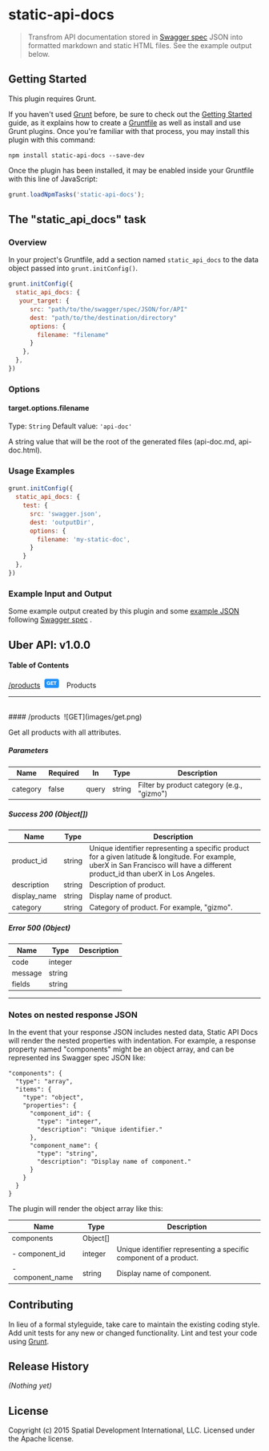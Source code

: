 # static-api-docs

> Transfrom API documentation stored in [Swagger spec](https://github.com/swagger-api/swagger-spec/blob/master/versions/2.0.md#schema) JSON into formatted markdown and static HTML files. See the example output below.

## Getting Started
This plugin requires Grunt.

If you haven't used [Grunt](http://gruntjs.com/) before, be sure to check out the [Getting Started](http://gruntjs.com/getting-started) guide, as it explains how to create a [Gruntfile](http://gruntjs.com/sample-gruntfile) as well as install and use Grunt plugins. Once you're familiar with that process, you may install this plugin with this command:

```shell
npm install static-api-docs --save-dev
```

Once the plugin has been installed, it may be enabled inside your Gruntfile with this line of JavaScript:

```js
grunt.loadNpmTasks('static-api-docs');
```

## The "static_api_docs" task

### Overview
In your project's Gruntfile, add a section named `static_api_docs` to the data object passed into `grunt.initConfig()`.

```js
grunt.initConfig({
  static_api_docs: {
   your_target: {
      src: "path/to/the/swagger/spec/JSON/for/API"
      dest: "path/to/the/destination/directory"
      options: {
		filename: "filename"
	  }
    },
  },
})
```

### Options

#### target.options.filename
Type: `String`
Default value: `'api-doc'`

A string value that will be the root of the generated files (api-doc.md, api-doc.html).

### Usage Examples


```js
grunt.initConfig({
  static_api_docs: {
    test: {
      src: 'swagger.json',
      dest: 'outputDir',
      options: {
        filename: 'my-static-doc',
      }
    }
  },
})
```

### Example Input and Output
Some example output created by this plugin and some [example JSON](test/fixtures/swagger.json) following [Swagger spec](https://github.com/swagger-api/swagger-spec/blob/master/versions/2.0.md#schema) .

## Uber API: v1.0.0
#### Table of Contents


[/products](#/products_get)&nbsp;&nbsp;![GET](images/get.png)&nbsp;&nbsp;&nbsp;&nbsp;Products

***
<br/>
#### <a id="/products_get">/products</a>&nbsp;&nbsp;![GET](images/get.png)

Get all products with all attributes.

##### Parameters
|Name|Required|In|Type|Description|
|---|---|---|---|---|
|category|false|query|string|Filter by product category (e.g., &quot;gizmo&quot;)|


##### Success 200 (Object[])
|Name|Type|Description|
|---|---|---|
|product_id|string|Unique identifier representing a specific product for a given latitude &amp; longitude. For example, uberX in San Francisco will have a different product_id than uberX in Los Angeles.|
|description|string|Description of product.|
|display_name|string|Display name of product.|
|category|string|Category of product. For example, &quot;gizmo&quot;.|

##### Error 500 (Object)
|Name|Type|Description|
|---|---|---|
|code|integer||
|message|string||
|fields|string||

----
### Notes on nested response JSON
In the event that your response JSON includes nested data, Static API Docs will render the nested properties with indentation. For example, a response property named "components" might be an object array, and can be represented ins Swagger spec JSON like:

	"components": {
      "type": "array",
      "items": {
        "type": "object",
        "properties": {
          "component_id": {
            "type": "integer",
            "description": "Unique identifier."
          },
          "component_name": {
            "type": "string",
            "description": "Display name of component."
          }
        }
      }
    }

The plugin will render the object array like this:  
 

|Name|Type|Description|
|---|---|---|
|components|Object[]||
|-&nbsp;component_id|integer|Unique identifier representing a specific component of a product.|
|-&nbsp;component_name|string|Display name of component.|


## Contributing
In lieu of a formal styleguide, take care to maintain the existing coding style. Add unit tests for any new or changed functionality. Lint and test your code using [Grunt](http://gruntjs.com/).

## Release History
_(Nothing yet)_

## License
Copyright (c) 2015 Spatial Development International, LLC. Licensed under the Apache license.
